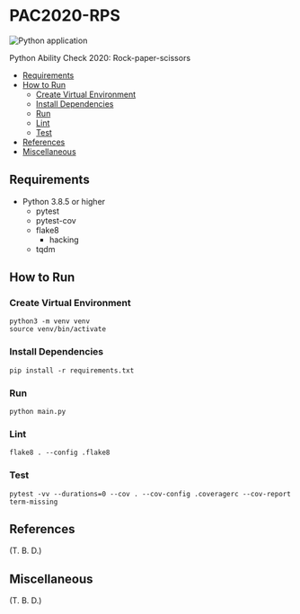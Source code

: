 # PAC2020-RPS

![Python application](https://github.com/shin-sforzando/PAC2020-RPS/workflows/Python%20application/badge.svg)

Python Ability Check 2020: Rock-paper-scissors

- [Requirements](#requirements)
- [How to Run](#how-to-run)
  - [Create Virtual Environment](#create-virtual-environment)
  - [Install Dependencies](#install-dependencies)
  - [Run](#run)
  - [Lint](#lint)
  - [Test](#test)
- [References](#references)
- [Miscellaneous](#miscellaneous)

## Requirements

- Python 3.8.5 or higher
  - pytest
  - pytest-cov
  - flake8
    - hacking
  - tqdm

## How to Run

### Create Virtual Environment

```shell
python3 -m venv venv
source venv/bin/activate
```

### Install Dependencies

```shell
pip install -r requirements.txt
```

### Run

```shell
python main.py
```

### Lint

```shell
flake8 . --config .flake8
```

### Test

```shell
pytest -vv --durations=0 --cov . --cov-config .coveragerc --cov-report term-missing
```

## References

(T. B. D.)

## Miscellaneous

(T. B. D.)
